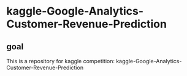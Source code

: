 # kaggle-Google-Analytics-Customer-Revenue-Prediction

## goal 
This is a repository for kaggle competition: kaggle-Google-Analytics-Customer-Revenue-Prediction

